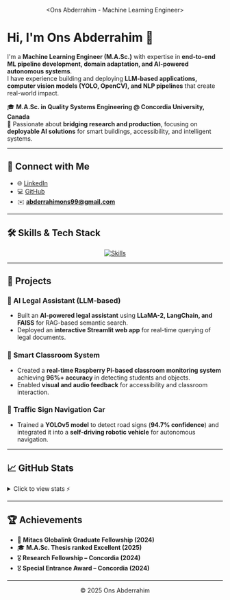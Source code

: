 <div align="center">

<Ons Abderrahim - Machine Learning Engineer>

</div>

# Hi, I'm Ons Abderrahim 👋  

I'm a **Machine Learning Engineer (M.A.Sc.)** with expertise in **end-to-end ML pipeline development, domain adaptation, and AI-powered autonomous systems**.  
I have experience building and deploying **LLM-based applications, computer vision models (YOLO, OpenCV), and NLP pipelines** that create real-world impact.  

🎓 **M.A.Sc. in Quality Systems Engineering @ Concordia University, Canada**  
📌 Passionate about **bridging research and production**, focusing on **deployable AI solutions** for smart buildings, accessibility, and intelligent systems.  

---

## 🔗 Connect with Me
- 🌐 [LinkedIn](https://www.linkedin.com/in/ons-abderrahim/)  
- 💻 [GitHub](https://github.com/ons-abderrahim)  
- ✉️ **abderrahimons99@gmail.com**

---

## 🛠️ Skills & Tech Stack
<div align="center">

[![Skills](https://skillicons.dev/icons?i=python,pytorch,tensorflow,opencv,docker,git,azure,flask,arduino,raspberrypi)](https://skillicons.dev)

</div>

---

## 🚀 Projects
### 🔹 AI Legal Assistant (LLM-based)
- Built an **AI-powered legal assistant** using **LLaMA-2, LangChain, and FAISS** for RAG-based semantic search.  
- Deployed an **interactive Streamlit web app** for real-time querying of legal documents.

### 🔹 Smart Classroom System
- Created a **real-time Raspberry Pi-based classroom monitoring system** achieving **96%+ accuracy** in detecting students and objects.  
- Enabled **visual and audio feedback** for accessibility and classroom interaction.

### 🔹 Traffic Sign Navigation Car
- Trained a **YOLOv5 model** to detect road signs (**94.7% confidence**) and integrated it into a **self-driving robotic vehicle** for autonomous navigation.

---

## 📈 GitHub Stats
<details>
  <summary>Click to view stats ⚡</summary>
  <div align="center">
    <img height="174px" src="https://github-readme-stats.vercel.app/api?username=ons-abderrahim&theme=tokyonight&show_icons=true&hide_border=true&count_private=true" />
    <img height="174px" src="https://github-readme-stats.vercel.app/api/top-langs?username=ons-abderrahim&theme=tokyonight&layout=compact&hide_border=true" />
  </div>
</details>

---

## 🏆 Achievements
- 🏅 **Mitacs Globalink Graduate Fellowship (2024)**  
- 🎓 **M.A.Sc. Thesis ranked Excellent (2025)**  
- 🎖️ **Research Fellowship – Concordia (2024)**  
- 🎖️ **Special Entrance Award – Concordia (2024)**  

---

<div align="center">

<footer>

© 2025 Ons Abderrahim  

</footer>

</div>
